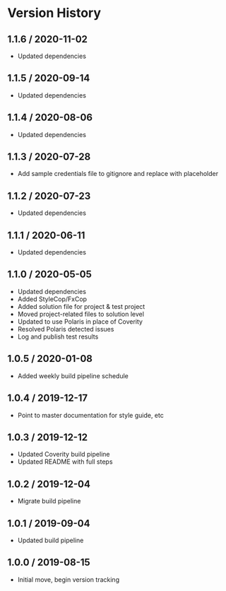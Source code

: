 # Version History

## 1.1.6 / 2020-11-02

- Updated dependencies

## 1.1.5 / 2020-09-14

- Updated dependencies

## 1.1.4 / 2020-08-06

- Updated dependencies

## 1.1.3 / 2020-07-28

- Add sample credentials file to gitignore and replace with placeholder

## 1.1.2 / 2020-07-23

- Updated dependencies

## 1.1.1 / 2020-06-11

- Updated dependencies

## 1.1.0 / 2020-05-05

- Updated dependencies
- Added StyleCop/FxCop
- Added solution file for project & test project
- Moved project-related files to solution level
- Updated to use Polaris in place of Coverity
- Resolved Polaris detected issues
- Log and publish test results

## 1.0.5 / 2020-01-08

- Added weekly build pipeline schedule

## 1.0.4 / 2019-12-17

- Point to master documentation for style guide, etc

## 1.0.3 / 2019-12-12

- Updated Coverity build pipeline
- Updated README with full steps

## 1.0.2 / 2019-12-04

- Migrate build pipeline

## 1.0.1 / 2019-09-04

- Updated build pipeline

## 1.0.0 / 2019-08-15

- Initial move, begin version tracking
